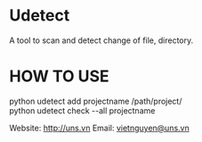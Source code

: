 Udetect
=======
A tool to scan and detect change of file, directory.

HOW TO USE
==========
python udetect add projectname /path/project/  
python udetect check --all projectname

Website: http://uns.vn
Email: vietnguyen@uns.vn
